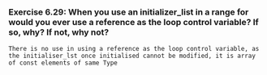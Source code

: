 ###  Exercise 6.29: When you use an initializer_list in a range for would you ever use a reference as the loop control variable? If so, why? If not, why not? 

    There is no use in using a reference as the loop control variable, as the initialiser_lst once initialised cannot be modified, it is array of const elements of same Type